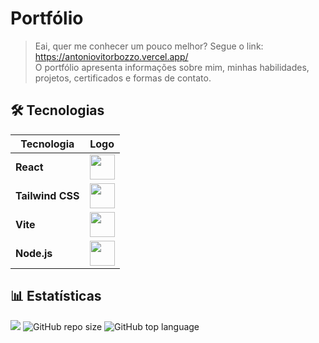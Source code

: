 # Portfólio

> Eai, quer me conhecer um pouco melhor? Segue o link: https://antoniovitorbozzo.vercel.app/  
> O portfólio apresenta informações sobre mim, minhas habilidades, projetos, certificados e formas de contato.

## 🛠 Tecnologias

| Tecnologia | Logo |
|------------|------|
| **React** | <img src="https://cdn.jsdelivr.net/gh/devicons/devicon@latest/icons/react/react-original.svg" width="40"/> |
| **Tailwind CSS** | <img src="https://cdn.jsdelivr.net/gh/devicons/devicon@latest/icons/tailwindcss/tailwindcss-original.svg" width="40"/> |
| **Vite** | <img src="https://cdn.jsdelivr.net/gh/devicons/devicon@latest/icons/vitejs/vitejs-original.svg" width="40"/> |
| **Node.js** | <img src="https://cdn.jsdelivr.net/gh/devicons/devicon@latest/icons/nodejs/nodejs-original.svg" width="40"/> |

## 📊 Estatísticas

![](https://visitor-badge.laobi.icu/badge?page_id=antonioVitor04.portfolio)
![GitHub repo size](https://img.shields.io/github/repo-size/antonioVitor04/portfolio)
![GitHub top language](https://img.shields.io/github/languages/top/antonioVitor04/portfolio)
